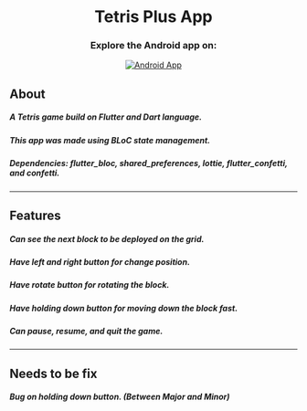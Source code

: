 <div align="center">

<h1>Tetris Plus App</h1>

### Explore the Android app on:
[![Android App](https://img.shields.io/badge/Android%20App-Visit-brightgreen?style=for-the-badge&logo=android)](https://drive.google.com/drive/folders/15CY0_Mf45pE1HEQ71FXUS8QyZdnq3fp3) 
</div>

## About
##### A Tetris game build on Flutter and Dart language.
##### This app was made using BLoC state management.
##### Dependencies: flutter_bloc, shared_preferences, lottie, flutter_confetti, and confetti.
-------------------------
## Features
##### Can see the next block to be deployed on the grid.
##### Have left and right button for change position.
##### Have rotate button for rotating the block.
##### Have holding down button for moving down the block fast.
##### Can pause, resume, and quit the game.
------------------------
## Needs to be fix
##### Bug on holding down button. (Between Major and Minor)
